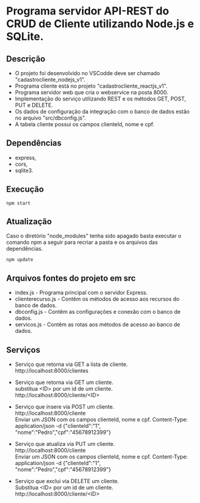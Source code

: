 # Programa servidor API-REST do CRUD de Cliente utilizando Node.js e SQLite.

## Descrição

- O projeto foi desenvolvido no VSCodde deve ser chamado "cadastrocliente_nodejs_v1".
- Programa cliente está no projeto "cadastrocliente_reactjs_v1".
- Programa servidor web que cria o webservice na posta 8000.
- Implementação do serviço utilizando REST e os métodos GET, POST, PUT e DELETE.
- Os dados de configuração da integração com o banco de dados estão no arquivo "src/dbconfig.js".
- A tabela cliente possui os campos clienteId, nome e cpf.

## Dependências

- express,
- cors,
- sqlite3.

## Execução

   <pre><code>npm start</code></pre>

## Atualização

   Caso o diretório "node_modules" tenha sido apagado basta executar o comando npm a seguir para recriar a pasta e os arquivos das dependências.
   <pre><code>npm update</code></pre>  

## Arquivos fontes do projeto em src

- index.js - Programa principal com o servidor Express.
- clienterecurso.js - Contêm os métodos de acesso aos recursos do banco de dados.
- dbconfig.js - Contêm as configurações e conexão com o banco de dados.
- servicos.js - Contêm as rotas aos métodos de acesso ao banco de dados.

## Serviços

- Serviço que retorna via GET a lista de cliente.<br>
    http://localhost:8000/clientes

- Serviço que retorna via GET um cliente.<br>
    substitua \<ID\> por um id de um cliente.<br>
    http://localhost:8000/cliente/<ID\>

- Serviço que insere via POST um cliente.<br>
    http://localhost:8000/cliente<br>
    Enviar um JSON com os campos clienteId, nome e cpf.
    Content-Type: application/json -d {"clienteId":"1", "nome":"Pedro","cpf":"45678912399"}

- Serviço que atualiza via PUT um cliente.<br>
    http://localhost:8000/cliente<br>
    Enviar um JSON com os campos clienteId, nome e cpf.
    Content-Type: application/json -d {"clienteId":"1", "nome":"Pedro","cpf":"45678912399"}
    
- Serviço que exclui via DELETE um cliente.<br>
    Substitua \<ID\> por um id de um cliente.<br>
    http://localhost:8000/cliente/<ID\>
